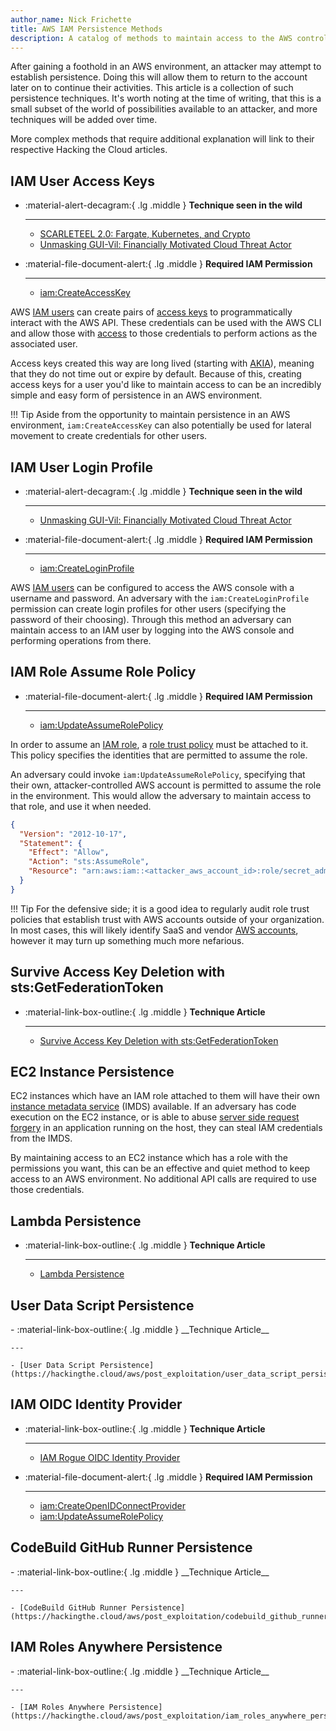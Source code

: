 ```yaml
---
author_name: Nick Frichette
title: AWS IAM Persistence Methods
description: A catalog of methods to maintain access to the AWS control plane.
---
```


After gaining a foothold in an AWS environment, an attacker may attempt to establish persistence. Doing this will allow them to return to the account later on to continue their activities. This article is a collection of such persistence techniques. It's worth noting at the time of writing, that this is a small subset of the world of possibilities available to an attacker, and more techniques will be added over time.

More complex methods that require additional explanation will link to their respective Hacking the Cloud articles.

## IAM User Access Keys

<div class="grid cards" markdown>

-   :material-alert-decagram:{ .lg .middle } __Technique seen in the wild__

    ---

    - [SCARLETEEL 2.0: Fargate, Kubernetes, and Crypto](https://sysdig.com/blog/scarleteel-2-0/)  
    - [Unmasking GUI-Vil: Financially Motivated Cloud Threat Actor](https://permiso.io/blog/s/unmasking-guivil-new-cloud-threat-actor/)

-   :material-file-document-alert:{ .lg .middle } __Required IAM Permission__

    ---

    - [iam:CreateAccessKey](https://awscli.amazonaws.com/v2/documentation/api/latest/reference/iam/create-access-key.html)

</div>

AWS [IAM users](https://docs.aws.amazon.com/IAM/latest/UserGuide/id_users.html) can create pairs of [access keys](https://docs.aws.amazon.com/IAM/latest/UserGuide/id_credentials_access-keys.html) to programmatically interact with the AWS API. These credentials can be used with the AWS CLI and allow those with [access](https://hackingthe.cloud/aws/general-knowledge/using_stolen_iam_credentials/) to those credentials to perform actions as the associated user.

Access keys created this way are long lived (starting with [AKIA](https://hackingthe.cloud/aws/general-knowledge/iam-key-identifiers/)), meaning that they do not time out or expire by default. Because of this, creating access keys for a user you'd like to maintain access to can be an incredibly simple and easy form of persistence in an AWS environment.

!!! Tip
    Aside from the opportunity to maintain persistence in an AWS environment, `iam:CreateAccessKey` can also potentially be used for lateral movement to create credentials for other users.

## IAM User Login Profile

<div class="grid cards" markdown>

-   :material-alert-decagram:{ .lg .middle } __Technique seen in the wild__

    ---

    - [Unmasking GUI-Vil: Financially Motivated Cloud Threat Actor](https://permiso.io/blog/s/unmasking-guivil-new-cloud-threat-actor/)

-   :material-file-document-alert:{ .lg .middle } __Required IAM Permission__

    ---

    - [iam:CreateLoginProfile](https://awscli.amazonaws.com/v2/documentation/api/latest/reference/iam/create-login-profile.html)

</div>

AWS [IAM users](https://docs.aws.amazon.com/IAM/latest/UserGuide/id_users.html) can be configured to access the AWS console with a username and password. An adversary with the `iam:CreateLoginProfile` permission can create login profiles for other users (specifying the password of their choosing). Through this method an adversary can maintain access to an IAM user by logging into the AWS console and performing operations from there.

## IAM Role Assume Role Policy 

<div class="grid cards" markdown>

-   :material-file-document-alert:{ .lg .middle } __Required IAM Permission__

    ---

    - [iam:UpdateAssumeRolePolicy](https://awscli.amazonaws.com/v2/documentation/api/latest/reference/iam/update-assume-role-policy.html)

</div>

In order to assume an [IAM role](https://docs.aws.amazon.com/IAM/latest/UserGuide/id_roles.html), a [role trust policy](https://docs.aws.amazon.com/workdocs/latest/developerguide/wd-iam-grantdev.html) must be attached to it. This policy specifies the identities that are permitted to assume the role.

An adversary could invoke `iam:UpdateAssumeRolePolicy`, specifying that their own, attacker-controlled AWS account is permitted to assume the role in the environment. This would allow the adversary to maintain access to that role, and use it when needed.

```json
{
  "Version": "2012-10-17",
  "Statement": {
    "Effect": "Allow",
    "Action": "sts:AssumeRole",
    "Resource": "arn:aws:iam::<attacker_aws_account_id>:role/secret_admin"
  }
}
```

!!! Tip
    For the defensive side; it is a good idea to regularly audit role trust policies that establish trust with AWS accounts outside of your organization. In most cases, this will likely identify SaaS and vendor [AWS accounts](https://github.com/fwdcloudsec/known_aws_accounts), however it may turn up something much more nefarious.


## Survive Access Key Deletion with sts:GetFederationToken 

<div class="grid cards" markdown>

-   :material-link-box-outline:{ .lg .middle } __Technique Article__

    ---

    - [Survive Access Key Deletion with sts:GetFederationToken](https://hackingthe.cloud/aws/post_exploitation/survive_access_key_deletion_with_sts_getfederationtoken/)

</div>

## EC2 Instance Persistence

EC2 instances which have an IAM role attached to them will have their own [instance metadata service](https://hackingthe.cloud/aws/general-knowledge/intro_metadata_service/) (IMDS) available. If an adversary has code execution on the EC2 instance, or is able to abuse [server side request forgery](https://hackingthe.cloud/aws/exploitation/ec2-metadata-ssrf/) in an application running on the host, they can steal IAM credentials from the IMDS.

By maintaining access to an EC2 instance which has a role with the permissions you want, this can be an effective and quiet method to keep access to an AWS environment. No additional API calls are required to use those credentials.

## Lambda Persistence

<div class="grid cards" markdown>

-   :material-link-box-outline:{ .lg .middle } __Technique Article__

    ---

    - [Lambda Persistence](https://hackingthe.cloud/aws/post_exploitation/lambda_persistence/)
</div>

## User Data Script Persistence

<div class="grid cards" markdown>
-   :material-link-box-outline:{ .lg .middle } __Technique Article__

    ---

    - [User Data Script Persistence](https://hackingthe.cloud/aws/post_exploitation/user_data_script_persistence/)
</div>

## IAM OIDC Identity Provider

<div class="grid cards" markdown>

-   :material-link-box-outline:{ .lg .middle } __Technique Article__

    ---

    - [IAM Rogue OIDC Identity Provider](https://hackingthe.cloud/aws/post_exploitation/iam_rogue_oidc_identity_provider/)

-   :material-file-document-alert:{ .lg .middle } __Required IAM Permission__

    ---

    - [iam:CreateOpenIDConnectProvider](https://awscli.amazonaws.com/v2/documentation/api/latest/reference/iam/create-open-id-connect-provider.html)
    - [iam:UpdateAssumeRolePolicy](https://awscli.amazonaws.com/v2/documentation/api/latest/reference/iam/update-assume-role-policy.html)

</div>

## CodeBuild GitHub Runner Persistence

<div class="grid cards" markdown>
-   :material-link-box-outline:{ .lg .middle } __Technique Article__

    ---

    - [CodeBuild GitHub Runner Persistence](https://hackingthe.cloud/aws/post_exploitation/codebuild_github_runner_persistence/)
</div>

## IAM Roles Anywhere Persistence

<div class="grid cards" markdown>
-   :material-link-box-outline:{ .lg .middle } __Technique Article__

    ---

    - [IAM Roles Anywhere Persistence](https://hackingthe.cloud/aws/post_exploitation/iam_roles_anywhere_persistence/)
</div>